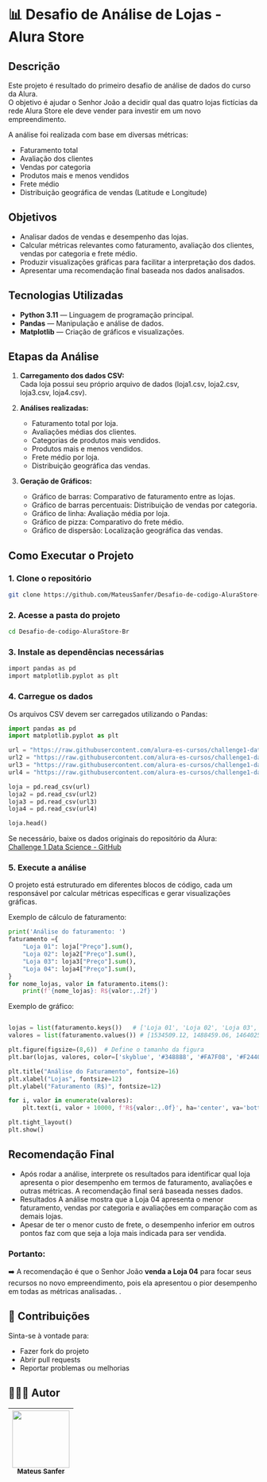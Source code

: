 
# 📊 Desafio de Análise de Lojas - Alura Store

## Descrição
Este projeto é resultado do primeiro desafio de análise de dados do curso da Alura.  
O objetivo é ajudar o Senhor João a decidir qual das quatro lojas fictícias da rede Alura Store ele deve vender para investir em um novo empreendimento.  

A análise foi realizada com base em diversas métricas:
- Faturamento total
- Avaliação dos clientes
- Vendas por categoria
- Produtos mais e menos vendidos
- Frete médio
- Distribuição geográfica de vendas (Latitude e Longitude)

## Objetivos
- Analisar dados de vendas e desempenho das lojas.
- Calcular métricas relevantes como faturamento, avaliação dos clientes, vendas por categoria e frete médio.
- Produzir visualizações gráficas para facilitar a interpretação dos dados.
- Apresentar uma recomendação final baseada nos dados analisados.

## Tecnologias Utilizadas
- **Python 3.11** — Linguagem de programação principal.
- **Pandas** — Manipulação e análise de dados.
- **Matplotlib** — Criação de gráficos e visualizações.


## Etapas da Análise
1. **Carregamento dos dados CSV:**  
   Cada loja possui seu próprio arquivo de dados (loja1.csv, loja2.csv, loja3.csv, loja4.csv).

2. **Análises realizadas:**
   - Faturamento total por loja.
   - Avaliações médias dos clientes.
   - Categorias de produtos mais vendidos.
   - Produtos mais e menos vendidos.
   - Frete médio por loja.
   - Distribuição geográfica das vendas.

3. **Geração de Gráficos:**
   - Gráfico de barras: Comparativo de faturamento entre as lojas.
   - Gráfico de barras percentuais: Distribuição de vendas por categoria.
   - Gráfico de linha: Avaliação média por loja.
   - Gráfico de pizza: Comparativo do frete médio.
   - Gráfico de dispersão: Localização geográfica das vendas.

## Como Executar o Projeto
### 1. Clone o repositório
```bash
git clone https://github.com/MateusSanfer/Desafio-de-codigo-AluraStore-Br.git
```

### 2. Acesse a pasta do projeto
```bash
cd Desafio-de-codigo-AluraStore-Br
```

### 3. Instale as dependências necessárias
```bash
import pandas as pd
import matplotlib.pyplot as plt
```

### 4. Carregue os dados
Os arquivos CSV devem ser carregados utilizando o Pandas:

```python
import pandas as pd
import matplotlib.pyplot as plt

url = "https://raw.githubusercontent.com/alura-es-cursos/challenge1-data-science/refs/heads/main/base-de-dados-challenge-1/loja_1.csv"
url2 = "https://raw.githubusercontent.com/alura-es-cursos/challenge1-data-science/refs/heads/main/base-de-dados-challenge-1/loja_2.csv"
url3 = "https://raw.githubusercontent.com/alura-es-cursos/challenge1-data-science/refs/heads/main/base-de-dados-challenge-1/loja_3.csv"
url4 = "https://raw.githubusercontent.com/alura-es-cursos/challenge1-data-science/refs/heads/main/base-de-dados-challenge-1/loja_4.csv"

loja = pd.read_csv(url)
loja2 = pd.read_csv(url2)
loja3 = pd.read_csv(url3)
loja4 = pd.read_csv(url4)

loja.head()
```

Se necessário, baixe os dados originais do repositório da Alura:  
[Challenge 1 Data Science - GitHub](https://github.com/alura-es-cursos/challenge1-data-science.git)

### 5. Execute a análise
O projeto está estruturado em diferentes blocos de código, cada um responsável por calcular métricas específicas e gerar visualizações gráficas.

Exemplo de cálculo de faturamento:
```python
print('Análise do faturamento: ')
faturamento ={
    "Loja 01": loja["Preço"].sum(),
    "Loja 02": loja2["Preço"].sum(),
    "Loja 03": loja3["Preço"].sum(),
    "Loja 04": loja4["Preço"].sum(),
}
for nome_lojas, valor in faturamento.items():
    print(f'{nome_lojas}: R${valor:,.2f}')
```

Exemplo de gráfico:
```python

lojas = list(faturamento.keys())   # ['Loja 01', 'Loja 02', 'Loja 03', 'Loja 04']
valores = list(faturamento.values()) # [1534509.12, 1488459.06, 1464025.03, 1384497.58]

plt.figure(figsize=(8,6))  # Define o tamanho da figura
plt.bar(lojas, valores, color=['skyblue', '#348888', '#FA7F08', '#F24405'])

plt.title("Análise do Faturamento", fontsize=16)
plt.xlabel("Lojas", fontsize=12)
plt.ylabel("Faturamento (R$)", fontsize=12)

for i, valor in enumerate(valores):
    plt.text(i, valor + 10000, f'R${valor:,.0f}', ha='center', va='bottom', fontsize=10)

plt.tight_layout()
plt.show()
```

## Recomendação Final

- Após rodar a análise, interprete os resultados para identificar qual loja apresenta o pior desempenho em termos de faturamento, avaliações e outras métricas. A recomendação final será baseada nesses dados.
- Resultados A análise mostra que a Loja 04 apresenta o menor faturamento, vendas por categoria e avaliações em comparação com as demais lojas.
- Apesar de ter o menor custo de frete, o desempenho inferior em outros pontos faz com que seja a loja mais indicada para ser vendida.

### Portanto:
➡️ A recomendação é que o Senhor João **venda a Loja 04** para focar seus recursos no novo empreendimento, pois ela apresentou o pior desempenho em todas as métricas analisadas.
.

## 📢 Contribuições
Sinta-se à vontade para:
- Fazer fork do projeto
- Abrir pull requests
- Reportar problemas ou melhorias

## 🧑🏾‍💻 Autor
| [<img src="https://avatars.githubusercontent.com/u/126841158?v=4" width=115><br><sub>Mateus Sanfer</sub>](https://github.com/MateusSanfer) |
| :---: |
